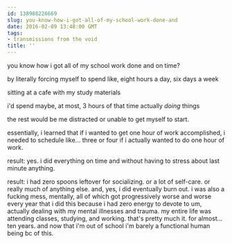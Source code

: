 ```yaml
---
id: 138988226669
slug: you-know-how-i-got-all-of-my-school-work-done-and
date: 2016-02-09 13:48:00 GMT
tags:
- transmissions from the void
title: ''
---
```


you know how i got all of my school work done and on time?

by literally forcing myself to spend like, eight hours a day, six days a week

sitting at a cafe with my study materials

i'd spend maybe, at most, 3 hours of that time actually *doing* things

the rest would be me distracted or unable to get myself to start.

essentially, i learned that if i wanted to get one hour of work accomplished, i needed to schedule like... three or four if i actually wanted to do one hour of work.

result: yes. i did everything on time and without having to stress about last minute anything.

result: i had zero spoons leftover for socializing. or a lot of self-care. or really much of anything else. and, yes, i did eventually burn out. i was also a fucking mess, mentally, all of which got progressively worse and worse every year that i did this because i had zero energy to devote to um, actually dealing with my mental illnesses and trauma. my entire life was attending classes, studying, and working. that's pretty much it. for almost... ten years. and now that i'm out of school i'm barely a functional human being bc of this.